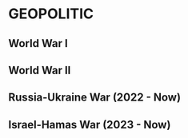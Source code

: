 # GEOPOLITIC

## World War I

## World War II

## Russia-Ukraine War (2022 - Now)

## Israel-Hamas War (2023 - Now)